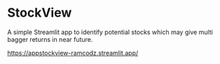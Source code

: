 # StockView
A simple Streamlit app to identify potential stocks which may give multi bagger returns in near future.

https://appstockview-ramcodz.streamlit.app/
